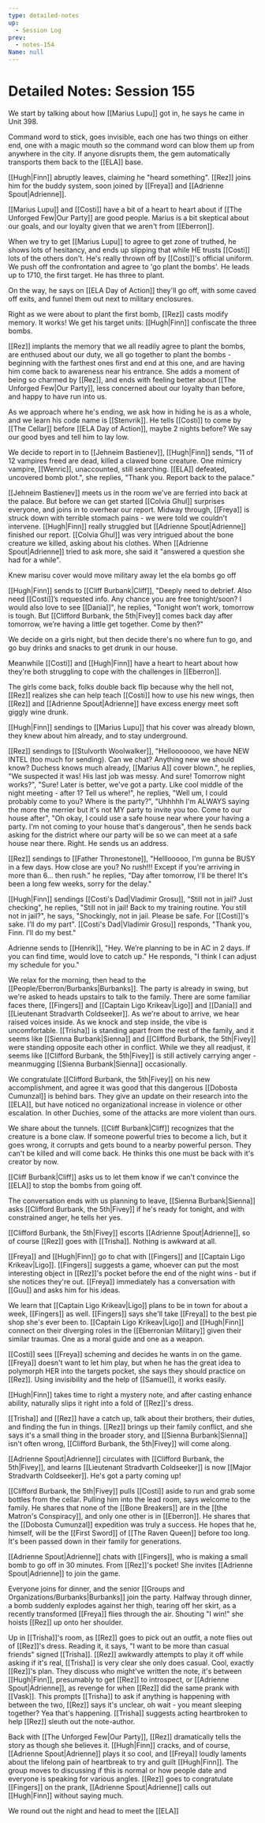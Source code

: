 ```yaml
---
type: detailed-notes
up:
  - Session Log
prev:
  - notes-154
Name: null
---
```

# Detailed Notes: Session 155

We start by talking about how [[Marius Lupu]] got in, he says he came in Unit 398. 

Command word to stick, goes invisible, each one has two things on either end, one with a magic mouth so the command word can blow them up from anywhere in the city. If anyone disrupts them, the gem automatically transports them back to the [[ELA]] base. 

[[Hugh|Finn]] abruptly leaves, claiming he "heard something". [[Rez]] joins him for the buddy system, soon joined by [[Freya]] and [[Adrienne Spout|Adrienne]].

[[Marius Lupu]] and [[Costi]] have a bit of a heart to heart about if [[The Unforged Few|Our Party]] are good people. Marius is a bit skeptical about our goals, and our loyalty given that we aren't from [[Eberron]]. 

When we try to get [[Marius Lupu]] to agree to get zone of truthed, he shows lots of hesitancy, and ends up slipping that while HE trusts [[Costi]] lots of the others don't. He's really thrown off by [[Costi]]'s official uniform. We push off the confrontation and agree to 'go plant the bombs'. He leads up to 1710, the first target. He has three to plant. 

On the way, he says on [[ELA Day of Action]] they'll go off, with some caved off exits, and funnel them out next to military enclosures. 

Right as we were about to plant the first bomb, [[Rez]] casts modify memory. It works! We get his target units: [[Hugh|Finn]] confiscate the three bombs.

[[Rez]] implants the memory that we all readily agree to plant the bombs, are enthused about our duty, we all go together to plant the bombs - beginning with the farthest ones first and end at this one, and are having him come back to awareness near his entrance. She adds a moment of being so charmed by [[Rez]], and ends with feeling better about [[The Unforged Few|Our Party]],  less concerned about our loyalty than before, and happy to have run into us.

As we approach where he's ending, we ask how in hiding he is as a whole, and we learn his code name is [[Stenvrik]]. He tells [[Costi]] to come by [[The Cellar]] before [[ELA Day of Action]], maybe 2 nights before? We say our good byes and tell him to lay low. 

We decide to report in to [[Jehneim Bastienev]], [[Hugh|Finn]] sends, "11 of 12 vampires freed are dead, killed a clawed bone creature. One mimicry vampire, [[Wenric]], unaccounted, still searching. [[ELA]] defeated, uncovered bomb plot.", she replies, "Thank you. Report back to the palace."

[[Jehneim Bastienev]] meets us in the room we've are ferried into back at the palace. But before we can get started [[Colvia Ghul]] surprises everyone, and joins in to overhear our report. Midway through, [[Freya]] is struck down with terrible stomach pains - we were told we couldn't intervene. [[Hugh|Finn]] really struggled but [[Adrienne Spout|Adrienne]] finished our report. [[Colvia Ghul]] was very intrigued about the bone creature we killed, asking about his clothes. When [[Adrienne Spout|Adrienne]] tried to ask more, she said it "answered a question she had for a while". 

Knew marisu cover
would move military away let the ela bombs go off

[[Hugh|Finn]] sends to [[Cliff Burbank|Cliff]], "Deeply need to debrief. Also need [[Costi]]’s requested info. Any chance you are free tonight/soon? I would also love to see [[Dania]]", he replies, "Tonight won’t work, tomorrow is tough. But [[Clifford Burbank, the 5th|Fivey]] comes back day after tomorrow, we’re having a little get together. Come by then?"

We decide on a girls night, but then decide there's no where fun to go, and go buy drinks and snacks to get drunk in our house. 

Meanwhile [[Costi]] and [[Hugh|Finn]] have a heart to heart about how they're both struggling to cope with the challenges in [[Eberron]]. 

The girls come back, folks double back flip because why the hell not, [[Rez]] realizes she can help teach [[Costi]] how to use his new wings, then [[Rez]] and [[Adrienne Spout|Adrienne]] have excess energy meet soft giggly wine drunk. 

[[Hugh|Finn]] sendings to [[Marius Lupu]] that his cover was already blown, they knew about him already, and to stay underground. 

[[Rez]] sendings to [[Stulvorth Woolwalker]], "Hellooooooo, we have NEW INTEL (too much for sending). Can we chat? Anything new we should know? Duchess knows much already, [[Marius A]] cover blown.", he replies, "We suspected it was! His last job was messy. And sure! Tomorrow night works?", "Sure! Later is better, we've got a party. Like cool middle of the night meeting - after 1? Tell us where!", he replies, "Well um, I could probably come to you? Where is the party?", "Uhhhhh I'm ALWAYS saying the more the merrier but it's not MY party to invite you too. Come to our house after", "Oh okay, I could use a safe house near where your having a party. I'm not coming to your house that's dangerous", then he sends back asking for the district where our party will be so we can meet at a safe house near there. Right.  He sends us an address. 

[[Rez]] sendings to [[Father Thronestone]], "Helllooooo, I'm gunna be BUSY in a few days. How close are you? No rush!!! Except if you're arriving in more than 6... then rush." he replies, "Day after tomorrow, I'll be there! It's been a long few weeks, sorry for the delay."

[[Hugh|Finn]] sendings [[Costi's Dad|Vladimir Grosu]], "Still not in jail? Just checking", he replies, "Still not in jail! Back to my training routine. You still not in jail?", he says, "Shockingly, not in jail. Please be safe. For [[Costi]]'s sake. I’ll do my part". [[Costi's Dad|Vladimir Grosu]] responds, "Thank you, Finn. I’ll do my best."

Adrienne sends to [[Henrik]], "Hey. We’re planning to be in AC in 2 days. If you can find time, would love to catch up." He responds, "I think I can adjust my schedule for you."

We relax for the morning, then head to the [[People/Eberron/Burbanks|Burbanks]]. The party is already in swing, but we're asked to heads upstairs to talk to the family. There are some familiar faces there, [[Fingers]] and [[Captain Ligo Krikeav|Ligo]] and [[Dania]] and [[Lieutenant Stradvarth Coldseeker]]. As we're about to arrive, we hear raised voices inside. As we knock and step inside, the vibe is uncomfortable. [[Trisha]] is standing apart from the rest of the family, and it seems like [[Sienna Burbank|Sienna]] and [[Clifford Burbank, the 5th|Fivey]] were standing opposite each other in conflict. While we they all readjust, it seems like [[Clifford Burbank, the 5th|Fivey]] is still actively carrying anger - meanmugging [[Sienna Burbank|Sienna]] occasionally. 

We congratulate [[Clifford Burbank, the 5th|Fivey]] on his new accomplishment, and agree it was good that this dangerous [[Dobosta Cumunzal]] is behind bars. They give an update on their research into the [[ELA]], but have noticed no organizational increase in violence or other escalation. In other Duchies, some of the attacks are more violent than ours. 

We share about the tunnels. [[Cliff Burbank|Cliff]] recognizes that the creature is a bone claw. If someone powerful tries to become a lich, but it goes wrong, it corrupts and gets bound to a nearby powerful person. They can't be killed and will come back. He thinks this one must be back with it's creator by now. 

[[Cliff Burbank|Cliff]] asks us to let them know if we can't convince the [[ELA]] to stop the bombs from going off. 

The conversation ends with us planning to leave, [[Sienna Burbank|Sienna]] asks [[Clifford Burbank, the 5th|Fivey]] if he's ready for tonight, and with constrained anger, he tells her yes.

[[Clifford Burbank, the 5th|Fivey]] escorts [[Adrienne Spout|Adrienne]], so of course [[Rez]] goes with [[Trisha]]. Nothing is awkward at all. 

[[Freya]] and [[Hugh|Finn]] go to chat with [[Fingers]] and [[Captain Ligo Krikeav|Ligo]]. [[Fingers]] suggests a game, whoever can put the most interesting object in [[Rez]]'s pocket before the end of the night wins - but if she notices they're out. [[Freya]] immediately has a conversation with [[Guu]] and asks him for his ideas. 

We learn that [[Captain Ligo Krikeav|Ligo]] plans to be in town for about a week, [[Fingers]] as well. [[Fingers]] says she'll take [[Freya]] to the best pie shop she's ever been to. [[Captain Ligo Krikeav|Ligo]] and [[Hugh|Finn]] connect on their diverging roles in the [[Eberronian Military]] given their similar traumas. One as a moral guide and one as a weapon. 

[[Costi]] sees [[Freya]] scheming and decides he wants in on the game. [[Freya]] doesn't want to let him play, but when he has the great idea to polymorph HER into the targets pocket, she says they should practice on [[Rez]]. Using invisibility and the help of [[Samuel]], it works easily. 

[[Hugh|Finn]] takes time to right a mystery note, and after casting enhance ability, naturally slips it right into a fold of [[Rez]]'s dress. 

[[Trisha]] and [[Rez]] have a catch up, talk about their brothers, their duties, and finding the fun in things. [[Rez]] brings up their family conflict, and she says it's a small thing in the broader story, and [[Sienna Burbank|Sienna]] isn't often wrong, [[Clifford Burbank, the 5th|Fivey]] will come along. 

[[Adrienne Spout|Adrienne]] circulates with [[Clifford Burbank, the 5th|Fivey]], and learns [[Lieutenant Stradvarth Coldseeker]] is now [[Major Stradvarth Coldseeker]]. He's got a party coming up! 

[[Clifford Burbank, the 5th|Fivey]] pulls [[Costi]] aside to run and grab some bottles from the cellar. Pulling him into the lead room, says welcome to the family. He shares that none of the [[Bone Breakers]] are in the [[the Matron's Conspiracy]], and only one other is in [[Eberron]]. He shares that the [[Dobosta Cumunzal]] expedition was truly a success. He hopes that he, himself, will be the [[First Sword]] of [[The Raven Queen]] before too long. It's been passed down in their family for generations. 

[[Adrienne Spout|Adrienne]] chats with [[Fingers]], who is making a small bomb to go off in 30 minutes. From [[Rez]]'s pocket! She invites [[Adrienne Spout|Adrienne]] to join the game. 

Everyone joins for dinner, and the senior [[Groups and Organizations/Burbanks|Burbanks]] join the party. Halfway through dinner, a bomb suddenly explodes against her thigh, tearing off her skirt, as a recently transformed [[Freya]] flies through the air. Shouting "I win!" she hoists [[Rez]] up onto her shoulder. 

Up in [[Trisha]]'s room, as [[Rez]] goes to pick out an outfit, a note flies out of [[Rez]]'s dress. Reading it, it says, "I want to be more than casual friends" signed [[Trisha]]. [[Rez]] awkwardly attempts to play it off while asking if it's real, [[Trisha]] is very clear she only does casual. Cool, exactly [[Rez]]'s plan. They discuss who might've written the note, it's between [[Hugh|Finn]], presumably to get [[Rez]] to introspect, or [[Adrienne Spout|Adrienne]], as revenge for when [[Rez]] did the same prank with [[Vask]]. This prompts [[Trisha]] to ask if anything is happening with between the two, [[Rez]] says it's unclear, oh wait - you meant sleeping together? Yea that's happening. [[Trisha]] suggests acting heartbroken to help [[Rez]] sleuth out the note-author.

Back with [[The Unforged Few|Our Party]], [[Rez]] dramatically tells the story as though she believes it. [[Hugh|Finn]] cracks, and of course, [[Adrienne Spout|Adrienne]] plays it so cool, and [[Freya]] loudly laments about the lifelong pain of heartbreak to try and guilt [[Hugh|Finn]]. The group moves to discussing if this is normal or how people date and everyone is speaking for various angles. [[Rez]] goes to congratulate [[Fingers]] on the prank, [[Adrienne Spout|Adrienne]] calls out [[Hugh|Finn]] without saying much.

We round out the night and head to meet the [[ELA]]


 
